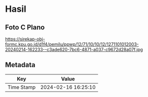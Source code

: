# Hasil

## Foto C Plano

https://sirekap-obj-formc.kpu.go.id/d1f4/pemilu/ppwp/12/71/10/10/12/1271101012003-20240214-162233--c3ade620-7bc6-4871-a037-c9672d28a07f.jpg


## Metadata

| Key        | Value               |
| ---------- | ------------------- |
| Time Stamp | 2024-02-16 16:25:10 |



